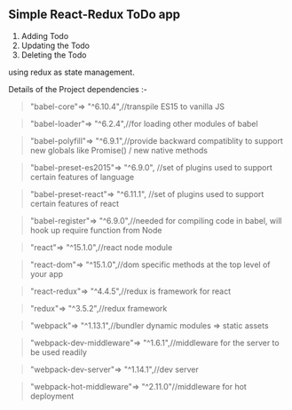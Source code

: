## Simple React-Redux ToDo app
1. Adding Todo 
2. Updating the Todo
3. Deleting the Todo

using redux as state management.

Details of the Project dependencies :-

> "babel-core"=> "^6.10.4",//transpile ES15 to vanilla JS

> "babel-loader"=> "^6.2.4",//for loading other modules of babel

> "babel-polyfill"=> "^6.9.1",//provide backward compatiblity to support new globals like Promise() / new native methods

> "babel-preset-es2015"=> "^6.9.0", //set of plugins used to support certain features of language

> "babel-preset-react"=> "^6.11.1", //set of plugins used to support certain features of react

> "babel-register"=> "^6.9.0",//needed for compiling code in babel, will hook up require function from Node

> "react"=> "^15.1.0",//react node module

> "react-dom"=> "^15.1.0",//dom specific methods at the top level of your app

> "react-redux"=> "^4.4.5",//redux is framework for react

> "redux"=> "^3.5.2",//redux framework

> "webpack"=> "^1.13.1",//bundler dynamic modules => static assets

> "webpack-dev-middleware"=> "^1.6.1",//middleware for the server to be used readily

> "webpack-dev-server"=> "^1.14.1",//dev server

> "webpack-hot-middleware"=> "^2.11.0"//middleware for hot deployment

